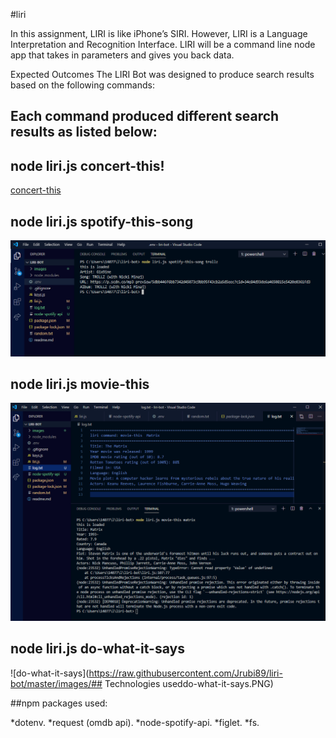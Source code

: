 #liri

In this assignment, LIRI is like iPhone’s SIRI. However, LIRI is a Language Interpretation and Recognition Interface. LIRI will be a command line node app that takes in parameters and gives you back data.

Expected Outcomes
The LIRI Bot was designed to produce search results based on the following commands:

## Each command produced different search results as listed below:

## node liri.js concert-this!
[concert-this](https://raw.githubusercontent.com/Jrubi89/liri-bot/master/images/concert-this.PNG)

## node liri.js spotify-this-song
![spotify-this-song](https://raw.githubusercontent.com/Jrubi89/liri-bot/master/images/spotify-this-song.PNG)

## node liri.js movie-this
![movie-this](https://raw.githubusercontent.com/Jrubi89/liri-bot/master/images/movie-this.PNG)

## node liri.js do-what-it-says
![do-what-it-says](https://raw.githubusercontent.com/Jrubi89/liri-bot/master/images/## Technologies useddo-what-it-says.PNG)

##npm packages used:

*dotenv.
*request (omdb api).
*node-spotify-api.
*figlet.
*fs.
